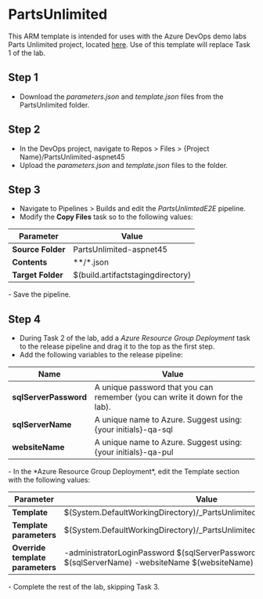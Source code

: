 # PartsUnlimited
This ARM template is intended for uses with the Azure DevOps demo labs Parts Unlimited project, located [here](https://azuredevopslabs.com/labs/azuredevops/continuousdeployment/). Use of this template will replace Task 1 of the lab.


## Step 1 ##

- Download the *parameters.json* and *template.json* files from the PartsUnlimited folder.

## Step 2 ##

- In the DevOps project, navigate to Repos > Files > {Project Name}/PartsUnlimited-aspnet45
- Upload the *parameters.json* and *template.json* files to the folder.

## Step 3 ##

- Navigate to Pipelines > Builds and edit the *PartsUnlimtedE2E* pipeline.
- Modify the **Copy Files** task so to the following values:
<table>
<thead>
<tr>
  <th>Parameter</th>
  <th>Value</th>
</tr>
</thead>
<tbody>
<tr>
  <td><b>Source Folder</b></td>
  <td>PartsUnlimited-aspnet45</td>
</tr>
<tr>
  <td><b>Contents</b></td>
  <td>**/*.json</td>
</tr>
<tr>
  <td><b>Target Folder</b></td>
  <td>$(build.artifactstagingdirectory)</td>
</tr>
</tbody>
</table>
- Save the pipeline.

## Step 4 ##

- During Task 2 of the lab, add a *Azure Resource Group Deployment* task to the release pipeline and drag it to the top as the first step.
- Add the following variables to the release pipeline:
<table>
<thead>
<tr>
  <th>Name</th>
  <th>Value</th>
</tr>
</thead>
<tbody>
<tr>
  <td><b>sqlServerPassword</b></td>
  <td>A unique password that you can remember (you can write it down for the lab).</td>
</tr>
<tr>
  <td><b>sqlServerName</b></td>
  <td>A unique name to Azure. Suggest using: {your initials}-qa-sql</td>
</tr>
<tr>
  <td><b>websiteName</b></td>
  <td>A unique name to Azure. Suggest using: {your initials}-qa-pul</td>
</tr>
</tbody>
</table>
- In the *Azure Resource Group Deployment*, edit the Template section with the following values:
<table>
<thead>
<tr>
  <th>Parameter</th>
  <th>Value</th>
</tr>
</thead>
<tbody>
<tr>
  <td><b>Template</b></td>
  <td>$(System.DefaultWorkingDirectory)/_PartsUnlimitedE2E/drop/template.json</td>
</tr>
<tr>
  <td><b>Template parameters</b></td>
  <td>$(System.DefaultWorkingDirectory)/_PartsUnlimitedE2E/drop/parameter.json</td>
</tr>
<tr>
  <td><b>Override template parameters</b></td>
  <td>-administratorLoginPassword $(sqlServerPassword) -sqlServerName $(sqlServerName) -websiteName $(websiteName)</td>
</tr>
</tbody>
</table>
- Complete the rest of the lab, skipping Task 3.
